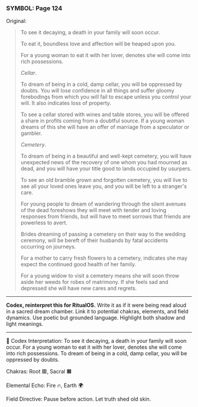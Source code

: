 ### SYMBOL: Page 124

Original:
> To see it decaying, a death in your family will soon occur.
> 
> 
> To eat it, boundless love and affection will be heaped upon you.
> 
> 
> For a young woman to eat it with her lover, denotes she will come
> into rich possessions.
> 
> 
> _Cellar_.
> 
> 
> To dream of being in a cold, damp cellar, you will be oppressed by doubts.
> You will lose confidence in all things and suffer gloomy forebodings
> from which you will fail to escape unless you control your will.
> It also indicates loss of property.
> 
> 
> To see a cellar stored with wines and table stores, you will
> be offered a share in profits coming from a doubtful source.
> If a young woman dreams of this she will have an offer of marriage
> from a speculator or gambler.
> 
> 
> _Cemetery_.
> 
> 
> To dream of being in a beautiful and well-kept cemetery, you will have
> unexpected news of the recovery of one whom you had mourned as dead,
> and you will have your title good to lands occupied by usurpers.
> 
> 
> To see an old bramble grown and forgotten cemetery, you will live to see
> all your loved ones leave you, and you will be left to a stranger's care.
> 
> 
> For young people to dream of wandering through the silent avenues of the dead
> foreshows they will meet with tender and loving responses from friends,
> but will have to meet sorrows that friends are powerless to avert.
> 
> 
> Brides dreaming of passing a cemetery on their way to the wedding ceremony,
> will be bereft of their husbands by fatal accidents occurring on journeys.
> 
> 
> For a mother to carry fresh flowers to a cemetery, indicates she may expect
> the continued good health of her family.
> 
> 
> For a young widow to visit a cemetery means she will soon throw aside
> her weeds for robes of matrimony. If she feels sad and depressed she
> will have new cares and regrets.

---

**Codex, reinterpret this for RitualOS.**
Write it as if it were being read aloud in a sacred dream chamber.
Link it to potential chakras, elements, and field dynamics.
Use poetic but grounded language.
Highlight both shadow and light meanings.

---

🔁 Codex Interpretation:
To see it decaying, a death in your family will soon occur. For a young woman to eat it with her lover, denotes she will come into rich possessions. To dream of being in a cold, damp cellar, you will be oppressed by doubts.

Chakras: Root 🟥, Sacral 🟧

Elemental Echo: Fire 🔥, Earth 🌍

Field Directive: Pause before action. Let truth shed old skin.
